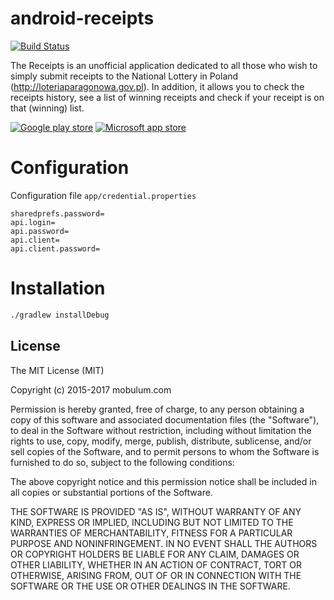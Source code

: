 # android-receipts

[![Build Status](https://travis-ci.org/mobulum/android-receipts.svg?branch=master)](https://travis-ci.org/mobulum/android-receipts)

The Receipts is an unofficial application dedicated to all those who wish to simply submit receipts to the
National Lottery in Poland (http://loteriaparagonowa.gov.pl).
In addition, it allows you to check the receipts history, see a list of winning receipts and check if your receipt is on that (winning) list.

[![Google play store](http://mobulum.com/app/img/main/icon-android.png)](https://play.google.com/store/apps/details?id=tech.receipts.android)
[![Microsoft app store](http://mobulum.com/app/img/main/icon-wp.png)](https://www.microsoft.com/pl-pl/store/apps/loteria-paragonowa/9nblggh6cj2d)

# Configuration

Configuration file `app/credential.properties`

```
sharedprefs.password=
api.login=
api.password=
api.client=
api.client.password=
```

# Installation

```sh
./gradlew installDebug
```


## License

The MIT License (MIT)

Copyright (c) 2015-2017 mobulum.com

Permission is hereby granted, free of charge, to any person obtaining a copy
of this software and associated documentation files (the "Software"), to deal
in the Software without restriction, including without limitation the rights
to use, copy, modify, merge, publish, distribute, sublicense, and/or sell
copies of the Software, and to permit persons to whom the Software is
furnished to do so, subject to the following conditions:

The above copyright notice and this permission notice shall be included in all
copies or substantial portions of the Software.

THE SOFTWARE IS PROVIDED "AS IS", WITHOUT WARRANTY OF ANY KIND, EXPRESS OR
IMPLIED, INCLUDING BUT NOT LIMITED TO THE WARRANTIES OF MERCHANTABILITY,
FITNESS FOR A PARTICULAR PURPOSE AND NONINFRINGEMENT. IN NO EVENT SHALL THE
AUTHORS OR COPYRIGHT HOLDERS BE LIABLE FOR ANY CLAIM, DAMAGES OR OTHER
LIABILITY, WHETHER IN AN ACTION OF CONTRACT, TORT OR OTHERWISE, ARISING FROM,
OUT OF OR IN CONNECTION WITH THE SOFTWARE OR THE USE OR OTHER DEALINGS IN THE
SOFTWARE.
